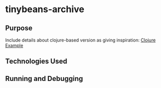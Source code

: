 # tinybeans-archive

## Purpose

Include details about clojure-based version as giving inspiration: [Clojure Example](https://github.com/oliyh/tinybeans-archive/tree/master/src/tinybeans_archive)

## Technologies Used

## Running and Debugging
